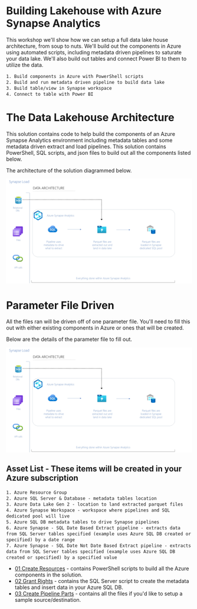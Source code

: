 # Building Lakehouse with Azure Synapse Analytics
This workshop we'll show how we can setup a full data lake house architecture, from soup to nuts.  We'll build out the components in Azure using automated scripts, including metadata driven pipelines to saturate your data lake.  We'll also build out tables and connect Power BI to them to utilize the data.  
		
	1. Build components in Azure with PowerShell scripts 
	2. Build and run metadata driven pipeline to build data lake
	3. Build table/view in Synapse workspace 
    4. Connect to table with Power BI  


# The Data Lakehouse Architecture
This solution contains code to help build the components of an Azure Synapse Analytics environment including metadata tables and some metadata driven extract and load pipelines. This solution contains PowerShell, SQL scripts, and json files to build out all the components listed below.   
	
The architecture of the solution diagrammed below.  

![alt text](https://github.com/hfoley/EDU/blob/master/images/SynapseLoadDiagram.jpg?raw=true)

# Parameter File Driven 
All the files ran will be driven off of one parameter file.  You'll need to fill this out with either existing components in Azure or ones that will be created.   
	
Below are the details of the parameter file to fill out.  

![alt text](https://github.com/hfoley/EDU/blob/master/images/SynapseLoadDiagram.jpg?raw=true)


## Asset List - These items will be created in your Azure subscription 
	1. Azure Resource Group
	2. Azure SQL Server & Database - metadata tables location 
	3. Azure Data Lake Gen 2 - location to land extracted parquet files 
	4. Azure Synapse Workspace - workspace where pipelines and SQL dedicated pool will live
	5. Azure SQL DB metadata tables to drive Synapse pipelines
	6. Azure Synapse - SQL Date Based Extract pipeline - extracts data from SQL Server tables specified (example uses Azure SQL DB created or specified) by a date range
	7. Azure Synapse - SQL Date Not Date Based Extract pipeline - extracts data from SQL Server tables specified (example uses Azure SQL DB created or specified) by a specified value 


* [01 Create Resources](https://github.com/hfoley/SynapseLoadV2/tree/master/01%20Create%20Resources)   - contains PowerShell scripts to build all the Azure components in the solution. 
* [02 Grant Rights](https://github.com/hfoley/SynapseLoadV2/tree/master/02%20SQL%20Scripts) - contains the SQL Server script to create the metadata tables and insert data in your Azure SQL DB.  
* [03 Create Pipeline Parts](https://github.com/hfoley/SynapseLoadV2/tree/master/03%20Sample) - contains all the files if you'd like to setup a sample source/destination.  
	

